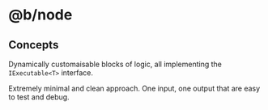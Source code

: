 @b/node
===

## Concepts

Dynamically customaisable blocks of logic, all implementing the `IExecutable<T>` interface.

Extremely minimal and clean approach. One input, one output that are easy to test and debug.
